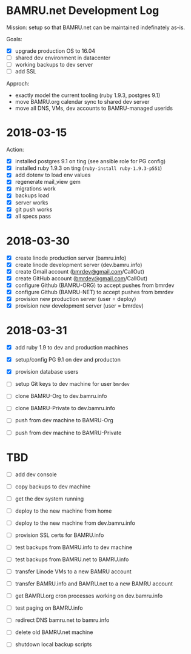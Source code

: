 # BAMRU.net Development Log

Mission: setup so that BAMRU.net can be maintained indefinately as-is.

Goals:
- [x] upgrade production OS to 16.04
- [ ] shared dev environment in datacenter
- [ ] working backups to dev server
- [ ] add SSL

Approch:
- exactly model the current tooling (ruby 1.9.3, postgres 9.1)
- move BAMRU.org calendar sync to shared dev server
- move all DNS, VMs, dev accounts to BAMRU-managed userids

# 2018-03-15

Action:
- [x] installed postgres 9.1 on ting (see ansible role for PG config)
- [x] installed ruby 1.9.3 on ting (`ruby-install ruby-1.9.3-p551`)
- [x] add dotenv to load env values
- [x] regenerate mail_view gem
- [x] migrations work
- [x] backups load
- [x] server works
- [x] git push works
- [x] all specs pass

# 2018-03-30

- [x] create linode production server  (bamru.info)
- [x] create linode development server (dev.bamru.info)
- [x] create Gmail account  (bmrdev@gmail.com/CallOut) 
- [x] create GitHub account (bmrdev@gmail.com/CallOut)
- [x] configure Github (BAMRU-ORG) to accept pushes from bmrdev
- [x] configure Github (BAMRU-NET) to accept pushes from bmrdev
- [x] provision new production server  (user = deploy)
- [x] provision new development server (user = bmrdev)

# 2018-03-31

- [x] add ruby 1.9 to dev and production machines
- [x] setup/config PG 9.1 on dev and producton
- [x] provision database users

- [ ] setup Git keys to dev machine for user `bmrdev`
- [ ] clone BAMRU-Org to dev.bamru.info
- [ ] clone BAMRU-Private to dev.bamru.info
- [ ] push from dev machine to BAMRU-Org
- [ ] push from dev machine to BAMRU-Private

# TBD

- [ ] add dev console
- [ ] copy backups to dev machine
- [ ] get the dev system running

- [ ] deploy to the new machine from home
- [ ] deploy to the new machine from dev.bamru.info

- [ ] provision SSL certs for BAMRU.info

- [ ] test backups from BAMRU.info to dev machine
- [ ] test backups from BAMRU.net to BAMRU.info

- [ ] transfer Linode VMs to a new BAMRU account
- [ ] transfer BAMRU.info and BAMRU.net to a new BAMRU account

- [ ] get BAMRU.org cron processes working on dev.bamru.info

- [ ] test paging on BAMRU.info
- [ ] redirect DNS bamru.net to bamru.info

- [ ] delete old BAMRU.net machine
- [ ] shutdown local backup scripts

